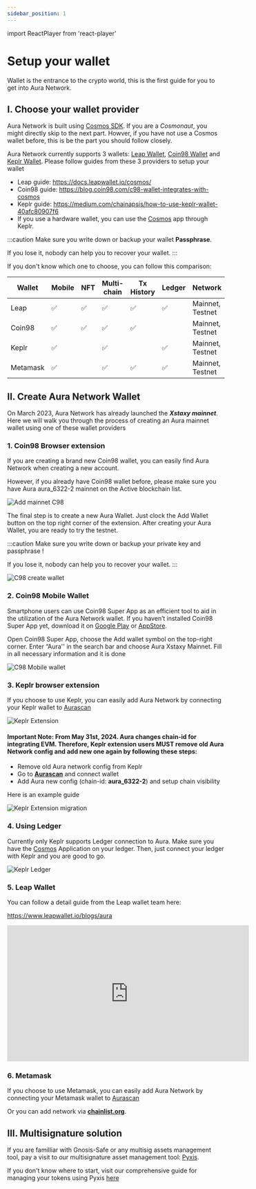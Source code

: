 ```yaml
---
sidebar_position: 1
---
```


import ReactPlayer from 'react-player'

# Setup your wallet

Wallet is the entrance to the crypto world, this is the first guide for you to get into Aura Network.

## I. Choose your wallet provider

Aura Network is built using [Cosmos SDK](https://v1.cosmos.network/sdk). If you are a _Cosmonaut_, you might directly skip to the next part.
Howver, if you have not use a Cosmos wallet before, this is be the part you should follow closely.

Aura Network currently supports 3 wallets: [Leap Wallet](https://www.leapwallet.io/), [Coin98 Wallet](https://wallet.coin98.com/) and [Keplr Wallet](https://www.keplr.app/).
Please follow guides from these 3 providers to setup your wallet

- Leap guide: https://docs.leapwallet.io/cosmos/
- Coin98 guide: https://blog.coin98.com/c98-wallet-integrates-with-cosmos
- Keplr guide: https://medium.com/chainapsis/how-to-use-keplr-wallet-40afc80907f6
- If you use a hardware wallet, you can use the [Cosmos](https://support.ledger.com/hc/en-us/articles/360013713840-Cosmos-ATOM-?support=true) app through Keplr.

:::caution
Make sure you write down or backup your wallet **Passphrase**.

If you lose it, nobody can help you to recover your wallet.
:::

If you don't know which one to choose, you can follow this comparison:

| Wallet | Mobile | NFT | Multi-chain | Tx History | Ledger | Network          |
| ------ | ------ | --- | ----------- | ---------- | ------ | ---------------- |
| Leap   | ✅     | ✅  | ✅          | ✅         | ✅     | Mainnet, Testnet |
| Coin98 | ✅     | ✅  | ✅          | ✅         |        | Mainnet, Testnet |
| Keplr  |  ✅      |     | ✅          |            | ✅     | Mainnet, Testnet |
| Metamask  |   ✅     |     | ✅          |     ✅       | ✅     | Mainnet, Testnet |

## II. Create Aura Network Wallet

On March 2023, Aura Network has already launched the **_Xstaxy mainnet_**. Here we will walk you through the process of creating an Aura mainnet wallet using one of these wallet providers

### 1. Coin98 Browser extension

If you are creating a brand new Coin98 wallet, you can easily find Aura Network when creating a new account.

However, if you already have Coin98 wallet before, please make sure you have Aura aura_6322-2 mainnet on the Active blockchain list.

![Add mainnet C98](/img/aurascan/c98_active_chain.png)

The final step is to create a new Aura Wallet. Just clock the Add Wallet button on the top right corner of the extension. After creating your Aura Wallet, you are ready to try the testnet.

:::caution
Make sure you write down or backup your private key and passphrase !

If you lose it, nobody can help you to recover your wallet.
:::

![C98 create wallet](/img/aurascan/c98_create_wallet.gif)

### 2. Coin98 Mobile Wallet

Smartphone users can use Coin98 Super App as an efficient tool to aid in the utilization of the Aura Network wallet. If you haven’t installed Coin98 Super App yet, download it on [Google Play](https://play.google.com/store/apps/details?id=coin98.crypto.finance.media&hl=vi&gl=US&ref=insight.aura.network) or [AppStore](https://apps.apple.com/us/app/coin98-super-app/id1561969966?ref=insight.aura.network).

Open Coin98 Super App, choose the Add wallet symbol on the top-right corner. Enter “Aura'' in the search bar and choose Aura Xstaxy Mainnet. Fill in all necessary information and it is done

![C98 Mobile wallet](/img/aurascan/c98_mobile_add_mainnet.png)

### 3. Keplr browser extension

If you choose to use Keplr, you can easily add Aura Network by connecting your Keplr wallet to [Aurascan](https://aurascan.io)

![Keplr Extension](/img/aurascan/Keplr_wallet_extension.png)

#### Important Note: From May 31st, 2024. Aura changes **chain-id** for integrating EVM. Therefore, Keplr extension users MUST remove old Aura Network config and add new one again by following these steps:

- Remove old Aura network config from Keplr
- Go to [**Aurascan**](https://aurascan.io) and connect wallet
- Add Aura new config (chain-id: **aura_6322-2**) and setup chain visibility

Here is an example guide

![Keplr Extension migration](/img/aurascan/wallet-migration-2.webp)

### 4. Using Ledger

Currently only Keplr supports Ledger connection to Aura. Make sure you have the [Cosmos](https://support.ledger.com/hc/en-us/articles/360013713840-Cosmos-ATOM-?support=true) Application on your ledger. Then, just connect your ledger with Keplr and you are good to go.

![Keplr Ledger](/img/aurascan/keplr_ledger.jpg)

### 5. Leap Wallet

You can follow a detail guide from the Leap wallet team here:

https://www.leapwallet.io/blogs/aura

<iframe width="560" height="315" src="https://www.youtube.com/embed/1_gBGD7Rvf8?si=6WCwkr8l0_OmWrug" title="YouTube video player" frameborder="0" allow="accelerometer; autoplay; clipboard-write; encrypted-media; gyroscope; picture-in-picture; web-share" allowfullscreen></iframe>

### 6. Metamask

If you choose to use Metamask, you can easily add Aura Network by connecting your Metamask wallet to [Aurascan](https://aurascan.io)

Or you can add network via [**chainlist.org**](https://chainlist.org/?chain=1&search=aura).

## III. Multisignature solution

If you are familliar with Gnosis-Safe or any multisig assets management tool, pay a visit to our multisignature asset management tool: [Pyxis](https://pyxis.aura.network/).

If you don't know where to start, visit our comprehensive guide for managing your tokens using Pyxis [here](../../product/pyxis-safe/index.md)
